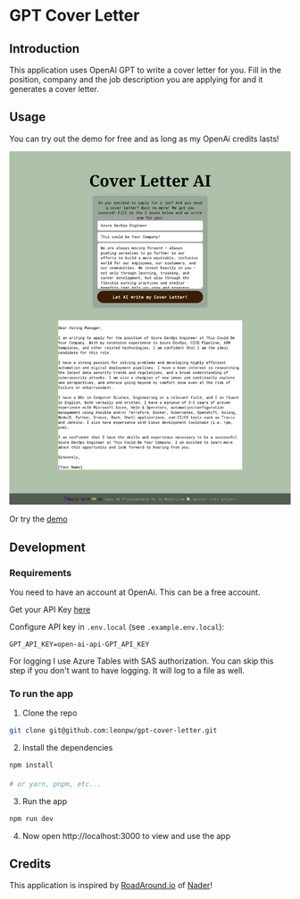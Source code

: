 # GPT Cover Letter

## Introduction

This application uses OpenAI GPT to write a cover letter for you. Fill in the position, company and the job description you are applying for and it generates a cover letter.

## Usage

You can try out the demo for free and as long as my OpenAi credits lasts!


![preview](example.png)

Or try the [demo](https://cover-letter.wieisleon.nl)



## Development


### Requirements

You need to have an account at OpenAi. This can be a free account. 

Get your API Key [here](https://platform.openai.com/account/api-keys)


Configure API key in `.env.local` (see `.example.env.local`):

```
GPT_API_KEY=open-ai-api-GPT_API_KEY
```

For logging I use Azure Tables with SAS authorization. You can skip this step if you don't want to have logging. It will log to a file as well.

### To run the app

1. Clone the repo

```sh
git clone git@github.com:leonpw/gpt-cover-letter.git
```

2. Install the dependencies

```sh
npm install

# or yarn, pnpm, etc...
```

3. Run the app

```sh
npm run dev
```

4. Now open http://localhost:3000 to view and use the app


## Credits

This application is inspired by [RoadAround.io](https://www.roamaround.io/) of [Nader](https://nader.arweave.dev/)!